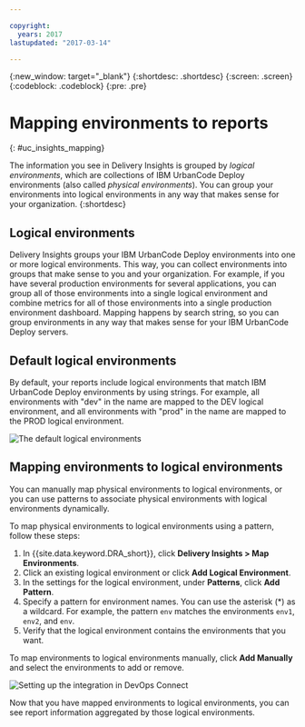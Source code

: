 ```yaml
---

copyright:
  years: 2017
lastupdated: "2017-03-14"

---
```


{:new_window: target="_blank"}
{:shortdesc: .shortdesc}
{:screen: .screen}
{:codeblock: .codeblock}
{:pre: .pre}

# Mapping environments to reports
{: #uc_insights_mapping}

The information you see in Delivery Insights is grouped by *logical environments*, which are collections of IBM UrbanCode Deploy environments (also called *physical environments*). You can group your environments into logical environments in any way that makes sense for your organization.
{:shortdesc}

## Logical environments

Delivery Insights groups your IBM UrbanCode Deploy environments into one or more logical environments. This way, you can collect environments into groups that make sense to you and your organization. For example, if you have several production environments for several applications, you can group all of those environments into a single logical environment and combine metrics for all of those environments into a single production environment dashboard. Mapping happens by search string, so you can group environments in any way that makes sense for your IBM UrbanCode Deploy servers.

## Default logical environments

By default, your reports include logical environments that match IBM UrbanCode Deploy environments by using strings. For example, all environments with "dev" in the name are mapped to the DEV logical environment, and all environments with "prod" in the name are mapped to the PROD logical environment.

![The default logical environments](images/uc_insights_mapping.gif)

## Mapping environments to logical environments

You can manually map physical environments to logical environments, or you can use patterns to associate physical environments with logical environments dynamically.

To map physical environments to logical environments using a pattern, follow these steps:

1. In {{site.data.keyword.DRA_short}}, click **Delivery Insights > Map Environments**.
1. Click an existing logical environment or click **Add Logical Environment**.
1. In the settings for the logical environment, under **Patterns**, click **Add Pattern**.
1. Specify a pattern for environment names. You can use the asterisk (*) as a wildcard. For example, the pattern `env` matches the environments `env1`, `env2`, and `env`.
1. Verify that the logical environment contains the environments that you want.

To map environments to logical environments manually, click **Add Manually** and select the environments to add or remove.

![Setting up the integration in DevOps Connect](images/uc_insights_mapping_manually.gif)

Now that you have mapped environments to logical environments, you can see report information aggregated by those logical environments.